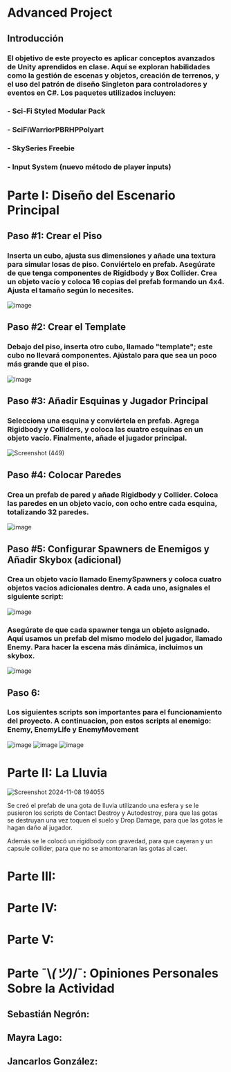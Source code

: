 # Advanced Project 
## Introducción
### El objetivo de este proyecto es aplicar conceptos avanzados de Unity aprendidos en clase. Aquí se exploran habilidades como la gestión de escenas y objetos, creación de terrenos, y el uso del patrón de diseño Singleton para controladores y eventos en C#. Los paquetes utilizados incluyen:
### -  Sci-Fi Styled Modular Pack
### -  SciFiWarriorPBRHPPolyart
### -  SkySeries Freebie
### -  Input System (nuevo método de player inputs)

# Parte I: Diseño del Escenario Principal
## Paso #1: Crear el Piso
### Inserta un cubo, ajusta sus dimensiones y añade una textura para simular losas de piso. Conviértelo en prefab. Asegúrate de que tenga componentes de Rigidbody y Box Collider. Crea un objeto vacío y coloca 16 copias del prefab formando un 4x4. Ajusta el tamaño según lo necesites.
![image](https://github.com/user-attachments/assets/594ea6e9-3d3b-4773-bc25-1523bbf89dc9)

## Paso #2: Crear el Template
### Debajo del piso, inserta otro cubo, llamado "template"; este cubo no llevará componentes. Ajústalo para que sea un poco más grande que el piso. 
![image](https://github.com/user-attachments/assets/3e5971ae-fb00-4b5b-b11c-41c162c863a8)

## Paso #3: Añadir Esquinas y Jugador Principal
### Selecciona una esquina y conviértela en prefab. Agrega Rigidbody y Colliders, y coloca las cuatro esquinas en un objeto vacío. Finalmente, añade el jugador principal.
![Screenshot (449)](https://github.com/user-attachments/assets/0ec73b09-0ad9-4197-9af5-90e511b07330)


## Paso #4: Colocar Paredes
### Crea un prefab de pared y añade Rigidbody y Collider. Coloca las paredes en un objeto vacío, con ocho entre cada esquina, totalizando 32 paredes.
![image](https://github.com/user-attachments/assets/29233abf-5573-43d9-9a01-97cc0251624f)

## Paso #5: Configurar Spawners de Enemigos y Añadir Skybox (adicional)
### Crea un objeto vacío llamado EnemySpawners y coloca cuatro objetos vacíos adicionales dentro. A cada uno, asígnales el siguiente script:
![image](https://github.com/user-attachments/assets/f68e9e2c-0783-43d3-922a-5fdc1638b779)
### Asegúrate de que cada spawner tenga un objeto asignado. Aquí usamos un prefab del mismo modelo del jugador, llamado Enemy. Para hacer la escena más dinámica, incluimos un skybox. 
![image](https://github.com/user-attachments/assets/cc62815e-0ff3-4bab-aa08-da707ed170d1)

## Paso 6: 
### Los siguientes scripts son importantes para el funcionamiento del proyecto. A continuacion, pon estos scripts al enemigo: Enemy, EnemyLife y EnemyMovement
![image](https://github.com/user-attachments/assets/14b85bca-6eb7-429b-88b1-395778ee8f65)
![image](https://github.com/user-attachments/assets/908ad873-b726-44cf-8c7a-cfd66b25f342)
![image](https://github.com/user-attachments/assets/18aa79ee-21f7-4e05-9c90-fedb8afdae46)


# Parte II: La Lluvia

![Screenshot 2024-11-08 194055](https://github.com/user-attachments/assets/18ad853d-9d19-4a68-a68b-913c85ba643f)

Se creó el prefab de una gota de lluvia utilizando una esfera y se le pusieron los scripts de Contact Destroy y Autodestroy, para que las gotas se destruyan una vez toquen el suelo y Drop Damage, para que las gotas le hagan daño al jugador.

Además se le colocó un rigidbody con gravedad, para que cayeran y  un capsule collider, para que no se amontonaran las gotas al caer.


# Parte III: 

# Parte IV: 

# Parte V: 

# Parte ¯\\_(ツ)_/¯: Opiniones Personales Sobre la Actividad

## Sebastián Negrón:

## Mayra Lago:
## Jancarlos González:
